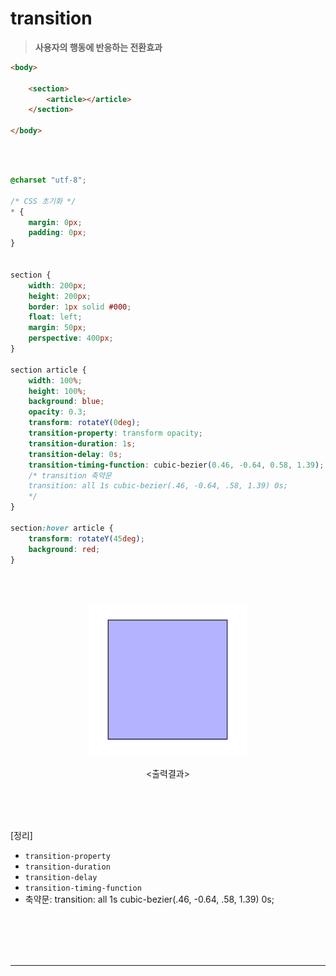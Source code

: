 # transition

> **사용자의 행동에 반응하는 전환효과**

```html
<body>

    <section>
		<article></article>
	</section>
	
</body>
```

<br><br>

```css
@charset "utf-8";

/* CSS 초기화 */
* {
	margin: 0px;
	padding: 0px;
}


section {
	width: 200px;
	height: 200px;
	border: 1px solid #000;
	float: left;
	margin: 50px;
	perspective: 400px;
}

section article {
	width: 100%;
	height: 100%;
	background: blue;
	opacity: 0.3;
	transform: rotateY(0deg);
	transition-property: transform opacity;
	transition-duration: 1s;
	transition-delay: 0s;
	transition-timing-function: cubic-bezier(0.46, -0.64, 0.58, 1.39);
	/* transition 축약문
	transition: all 1s cubic-bezier(.46, -0.64, .58, 1.39) 0s;
	*/
}

section:hover article {
	transform: rotateY(45deg);
	background: red;
}

```

<br><br>

<div align='center'>
    <img src='9. 반응형 전환효과.assets/Animation (1).gif' alt='이미지 에러' width=50%>
    <br><br>
    <출력결과>
</div>

<br><br><br>

[정리]

+ `transition-property`
+ `transition-duration`
+ `transition-delay`
+ `transition-timing-function`
+ 축약문: transition: all 1s cubic-bezier(.46, -0.64, .58, 1.39) 0s;

<br><br><br><br>

****









